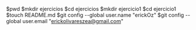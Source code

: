 $pwd
$mkdir ejercicios
$cd ejercicios
$mkdir ejercicio1
$cd ejercicio1
$touch README.md
$git config --global user.name "erickOz"
$git config --global user.email "erickolivareszea@gmail.com"
